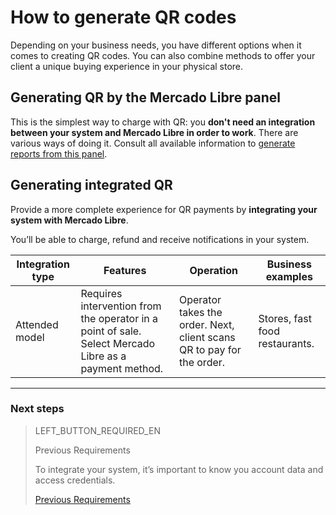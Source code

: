 # How to generate QR codes

Depending on your business needs, you have different options when it comes to creating QR codes. You can also combine methods to offer your client a unique buying experience in your physical store.


## Generating QR by the Mercado Libre panel

This is the simplest way to charge with QR: you **don't need an integration between your system and Mercado Libre in order to work**.
There are various ways of doing it. Consult all available information to [generate reports from this panel](https://www.mercadopago[FAKER][URL][DOMAIN]/developers/en/guides/in-person-payments/qr-code/integrations-front).

## Generating integrated QR 

Provide a more complete experience for QR payments by **integrating your system with Mercado Libre**.

You’ll be able to charge, refund and receive notifications in your system. 

| Integration type | Features | Operation | Business examples |
| --- | --- | --- | --- |
| Attended model | Requires intervention from the operator in a point of sale. Select Mercado Libre as a payment method. | Operator takes the order. Next, client scans QR to pay for the order. | Stores, fast food restaurants. |

---
### Next steps


> LEFT_BUTTON_REQUIRED_EN
>
> Previous Requirements
>
> To integrate your system, it’s important to know you account data and access credentials.
>
> [Previous Requirements](https://www.mercadopago[FAKER][URL][DOMAIN]/developers/en/guides/in-person-payments/qr-code/pre-requisites)
